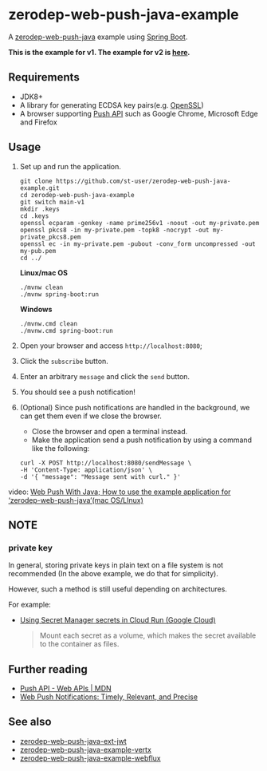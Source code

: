 # zerodep-web-push-java-example

A [zerodep-web-push-java](https://github.com/st-user/zerodep-web-push-java) example
using [Spring Boot](https://spring.io/projects/spring-boot).

**This is the example for v1. The example for v2 is [here](https://github.com/st-user/zerodep-web-push-java-example).**

## Requirements

- JDK8+
- A library for generating ECDSA key pairs(e.g. [OpenSSL](https://www.openssl.org/))
- A browser supporting [Push API](https://developer.mozilla.org/en-US/docs/Web/API/Push_API)
such as Google Chrome, Microsoft Edge and Firefox

## Usage

1. Set up and run the application.

   ```
   git clone https://github.com/st-user/zerodep-web-push-java-example.git
   cd zerodep-web-push-java-example
   git switch main-v1
   mkdir .keys
   cd .keys
   openssl ecparam -genkey -name prime256v1 -noout -out my-private.pem
   openssl pkcs8 -in my-private.pem -topk8 -nocrypt -out my-private_pkcs8.pem
   openssl ec -in my-private.pem -pubout -conv_form uncompressed -out my-pub.pem
   cd ../
   ```

   **Linux/mac OS**

   ```
   ./mvnw clean
   ./mvnw spring-boot:run
   ```

   **Windows**

   ```
   ./mvnw.cmd clean
   ./mvnw.cmd spring-boot:run
   ```


2. Open your browser and access `http://localhost:8080`;

3. Click the `subscribe` button.

4. Enter an arbitrary `message` and click the `send` button.

5. You should see a push notification!

6. (Optional) Since push notifications are handled in the background, we can get them even if we close the browser.

    - Close the browser and open a terminal instead.
    - Make the application send a push notification by using a command like the following:

   ```
   curl -X POST http://localhost:8080/sendMessage \
   -H 'Content-Type: application/json' \
   -d '{ "message": "Message sent with curl." }'
   ```

video: [Web Push With Java; How to use the example application for ‘zerodep-web-push-java’(mac OS/LInux)](https://youtu.be/LluUcW6Q4hs)

## NOTE

### private key

In general, storing private keys in plain text on a file system is not recommended
(In the above example, we do that for simplicity).

However, such a method is still useful depending on architectures.

For example:

- [Using Secret Manager secrets in Cloud Run (Google Cloud)](https://cloud.google.com/run/docs/configuring/secrets)

  > Mount each secret as a volume, which makes the secret available to the container as files.

## Further reading

- [Push API - Web APIs | MDN](https://developer.mozilla.org/en-US/docs/Web/API/Push_API)
- [Web Push Notifications: Timely, Relevant, and Precise](https://developers.google.com/web/fundamentals/push-notifications)

## See also

- [zerodep-web-push-java-ext-jwt](https://github.com/st-user/zerodep-web-push-java-ext-jwt)
- [zerodep-web-push-java-example-vertx](https://github.com/st-user/zerodep-web-push-java-example-vertx)
- [zerodep-web-push-java-example-webflux](https://github.com/st-user/zerodep-web-push-java-example-webflux)